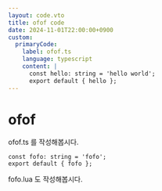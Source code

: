 ```yaml
---
layout: code.vto
title: ofof code
date: 2024-11-01T22:00:00+0900
custom:
  primaryCode:
    label: ofof.ts
    language: typescript
    content: |
      const hello: string = 'hello world';
      export default { hello };
---
```


# ofof

ofof.ts 를 작성해봅시다.

```typescript{label=fofo.lua}
const fofo: string = 'fofo';
export default { fofo };
```

fofo.lua 도 작성해봅시다.
